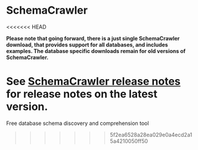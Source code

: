 # SchemaCrawler
<<<<<<< HEAD

**Please note that going forward, there is a just single SchemaCrawler download, that provides support for all databases, and includes examples. The database specific downloads remain for old versions of SchemaCrawler.**

See [SchemaCrawler release notes](http://schemacrawler.sourceforge.net/changes-report.html) for release notes on the latest version.
=======
Free database schema discovery and comprehension tool
>>>>>>> 5f2ea6528a28ea029e0a4ecd2a15a4210050ff50
